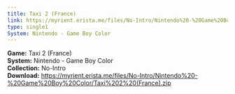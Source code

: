 ```yaml
---
title: Taxi 2 (France)
link: https://myrient.erista.me/files/No-Intro/Nintendo%20-%20Game%20Boy%20Color/Taxi%202%20(France).zip
type: single1
System: Nintendo - Game Boy Color
---
```

<b>Game:</b> Taxi 2 (France)<br>
<b>System:</b> Nintendo - Game Boy Color<br>
<b>Collection:</b> No-Intro<br>
<b>Download:</b> https://myrient.erista.me/files/No-Intro/Nintendo%20-%20Game%20Boy%20Color/Taxi%202%20(France).zip